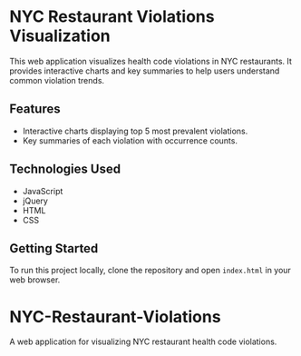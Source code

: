 # NYC Restaurant Violations Visualization

This web application visualizes health code violations in NYC restaurants. It provides interactive charts and key summaries to help users understand common violation trends.

## Features
- Interactive charts displaying top 5 most prevalent violations.
- Key summaries of each violation with occurrence counts.

## Technologies Used
- JavaScript
- jQuery
- HTML
- CSS

## Getting Started
To run this project locally, clone the repository and open `index.html` in your web browser.

# NYC-Restaurant-Violations
A web application for visualizing NYC restaurant health code violations.
